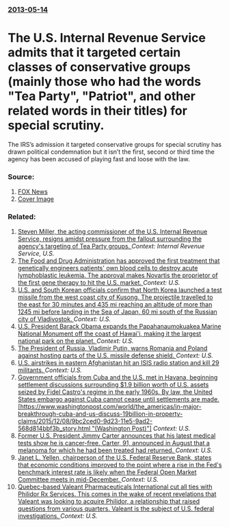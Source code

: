 ### [2013-05-14](/news/2013/05/14/index.md)

# The U.S. Internal Revenue Service admits that it targeted certain classes of conservative groups (mainly those who had the words "Tea Party", "Patriot", and other related words in their titles) for special scrutiny. 

The IRS’s admission it targeted conservative groups for special scrutiny has drawn political condemnation but it isn’t the first, second or third time the agency has been accused of playing fast and loose with the law.


### Source:

1. [FOX News](http://www.foxnews.com/politics/2013/05/14/new-irs-scandal-echoes-agency-problems-past/)
1. [Cover Image](http://a57.foxnews.com/media2.foxnews.com/thumbnails/i/051313/0/0/051313_sr_emanuel_640.jpg?ve=1)

### Related:

1. [Steven Miller, the acting commissioner of the U.S. Internal Revenue Service, resigns amidst pressure from the fallout surrounding the agency's targeting of Tea Party groups. ](/news/2013/05/15/steven-miller-the-acting-commissioner-of-the-u-s-internal-revenue-service-resigns-amidst-pressure-from-the-fallout-surrounding-the-agency.md) _Context: Internal Revenue Service, U.S._
2. [The Food and Drug Administration has approved the first treatment that genetically engineers patients' own blood cells to destroy acute lymphoblastic leukemia. The approval makes Novartis the proprietor of the first gene therapy to hit the U.S. market. ](/news/2017/08/30/the-food-and-drug-administration-has-approved-the-first-treatment-that-genetically-engineers-patients-own-blood-cells-to-destroy-acute-lymp.md) _Context: U.S._
3. [U.S. and South Korean officials confirm that North Korea launched a test missile from the west coast city of Kusong. The projectile travelled to the east for 30 minutes and 435 mi reaching an altitude of more than 1245 mi before landing in the Sea of Japan, 60 mi south of the Russian city of Vladivostok. ](/news/2017/05/14/u-s-and-south-korean-officials-confirm-that-north-korea-launched-a-test-missile-from-the-west-coast-city-of-kusong-the-projectile-travelle.md) _Context: U.S._
4. [U.S. President Barack Obama expands the Papahanaumokuakea Marine National Monument off the coast of Hawai'i, making it the largest national park on the planet. ](/news/2016/08/26/u-s-president-barack-obama-expands-the-papahanaumokuakea-marine-national-monument-off-the-coast-of-hawai-i-making-it-the-largest-nationa.md) _Context: U.S._
5. [The President of Russia, Vladimir Putin, warns Romania and Poland against hosting parts of the U.S. missile defense shield. ](/news/2016/05/28/the-president-of-russia-vladimir-putin-warns-romania-and-poland-against-hosting-parts-of-the-u-s-missile-defense-shield.md) _Context: U.S._
6. [U.S. airstrikes in eastern Afghanistan hit an ISIS radio station and kill 29 militants. ](/news/2016/02/2/u-s-airstrikes-in-eastern-afghanistan-hit-an-isis-radio-station-and-kill-29-militants.md) _Context: U.S._
7. [Government officials from Cuba and the U.S. met in Havana, beginning settlement discussions surrounding $1.9 billion worth of U.S. assets seized by Fidel Castro's regime in the early 1960s. By law, the United States embargo against Cuba cannot cease until settlements are made. [https://www.washingtonpost.com/world/the_americas/in-major-breakthrough-cuba-and-us-discuss-19billion-in-property-claims/2015/12/08/9bc2ced0-9d23-11e5-9ad2-568d814bbf3b_story.html "(Washington Post)"]](/news/2015/12/9/government-officials-from-cuba-and-the-u-s-met-in-havana-beginning-settlement-discussions-surrounding-1-9-billion-worth-of-u-s-assets-se.md) _Context: U.S._
8. [Former U.S. President Jimmy Carter announces that his latest medical tests show he is cancer-free. Carter, 91, announced in August that a melanoma for which he had been treated had returned. ](/news/2015/12/6/former-u-s-president-jimmy-carter-announces-that-his-latest-medical-tests-show-he-is-cancer-free-carter-91-announced-in-august-that-a-me.md) _Context: U.S._
9. [Janet L. Yellen, chairperson of the U.S. Federal Reserve Bank, states that economic conditions improved to the point where a rise in the Fed's benchmark interest rate is likely when the Federal Open Market Committee meets in mid-December. ](/news/2015/12/2/janet-l-yellen-chairperson-of-the-u-s-federal-reserve-bank-states-that-economic-conditions-improved-to-the-point-where-a-rise-in-the-fed.md) _Context: U.S._
10. [Quebec-based Valeant Pharmaceuticals International cut all ties with Philidor Rx Services. This comes in the wake of recent revelations that Valeant was looking to acquire Philidor, a relationship that raised questions from various quarters. Valeant is the subject of U.S. federal investigations. ](/news/2015/10/30/quebec-based-valeant-pharmaceuticals-international-cut-all-ties-with-philidor-rx-services-this-comes-in-the-wake-of-recent-revelations-that.md) _Context: U.S._
